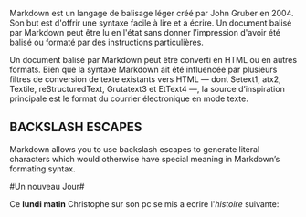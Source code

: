 Markdown est un langage de balisage léger créé par John Gruber en 2004. Son but est d'offrir une syntaxe facile à lire et à écrire. Un document balisé par Markdown peut être lu en l'état sans donner l’impression d'avoir été balisé ou formaté par des instructions particulières.

Un document balisé par Markdown peut être converti en HTML ou en autres formats. Bien que la syntaxe Markdown ait été influencée par plusieurs filtres de conversion de texte existants vers HTML — dont Setext1, atx2, Textile, reStructuredText, Grutatext3 et EtText4 —, la source d’inspiration principale est le format du courrier électronique en mode texte.

## BACKSLASH ESCAPES
Markdown allows you to use backslash escapes to generate literal characters which
would otherwise have special meaning in Markdown’s formating syntax.

#Un nouveau Jour#

Ce **lundi matin** Christophe sur son pc se mis a ecrire l'*histoire* suivante:
